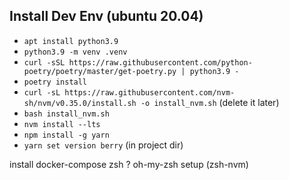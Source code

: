 ## Install Dev Env (ubuntu 20.04)

- `apt install python3.9`
- `python3.9 -m venv .venv`
- `curl -sSL https://raw.githubusercontent.com/python-poetry/poetry/master/get-poetry.py | python3.9 -`
- `poetry install`
- `curl -sL https://raw.githubusercontent.com/nvm-sh/nvm/v0.35.0/install.sh -o install_nvm.sh` (delete it later)
- `bash install_nvm.sh`
- `nvm install --lts`
- `npm install -g yarn`
- `yarn set version berry` (in project dir)

install docker-compose
zsh ?
oh-my-zsh setup (zsh-nvm)
